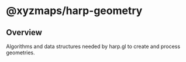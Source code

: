 # @xyzmaps/harp-geometry

## Overview

Algorithms and data structures needed by harp.gl to create and process geometries.
